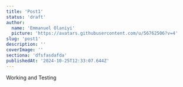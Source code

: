 ```yaml
---
title: 'Post1'
status: 'draft'
author:
  name: 'Emmanuel Olaniyi'
  picture: 'https://avatars.githubusercontent.com/u/56762506?v=4'
slug: 'post1'
description: ''
coverImage: ''
sectiona: 'dfsfasdafda'
publishedAt: '2024-10-25T12:33:07.644Z'
---
```


Working and Testing